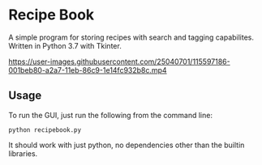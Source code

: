 # Recipe Book
A simple program for storing recipes with search and tagging capabilites. Written in Python 3.7 with Tkinter.


https://user-images.githubusercontent.com/25040701/115597186-001beb80-a2a7-11eb-86c9-1e14fc932b8c.mp4

## Usage
To run the GUI, just run the following from the command line:
```
python recipebook.py
```

It should work with just python, no dependencies other than the builtin libraries.
